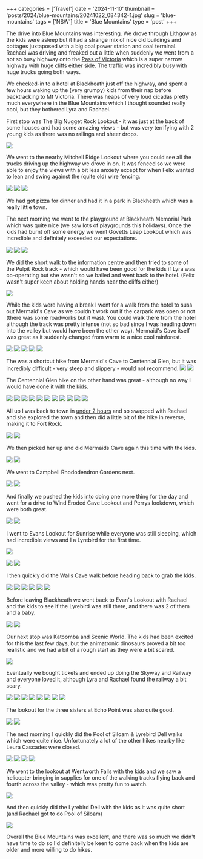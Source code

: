 +++
categories = ['Travel']
date = '2024-11-10'
thumbnail = 'posts/2024/blue-mountains/20241022_084342-1.jpg'
slug = 'blue-mountains'
tags = ['NSW']
title = 'Blue Mountains'
type = 'post'
+++

The drive into Blue Mountains was interesting. We drove through Lithgow as the kids were asleep but it had a strange mix of nice old buildings and cottages juxtaposed with a big coal power station and coal terminal. Rachael was driving and freaked out a little when suddenly we went from a not so busy highway onto the 
[Pass of Victoria](https://www.google.com.au/maps/@-33.5819292,150.2320729,3a,60y,65.06h,76.65t/data=!3m7!1e1!3m5!1s9iA4lIG3rTRa4Xbkv2jrWA!2e0!6shttps:%2F%2Fstreetviewpixels-pa.googleapis.com%2Fv1%2Fthumbnail%3Fcb_client%3Dmaps_sv.tactile%26w%3D900%26h%3D600%26pitch%3D13.354804368059476%26panoid%3D9iA4lIG3rTRa4Xbkv2jrWA%26yaw%3D65.06419602550186!7i16384!8i8192?hl=en&entry=ttu&g_ep=EgoyMDI0MTExMy4xIKXMDSoASAFQAw%3D%3D) which is a super narrow highway with huge cliffs either side. The traffic was incredibly busy with huge trucks going both ways.

We checked-in to a hotel at Blackheath just off the highway, and spent a few hours waking up the (very grumpy) kids from their nap before backtracking to Mt Victoria. There was heaps of very loud cicadas pretty much everywhere in the Blue Mountains which I thought sounded really cool, but they bothered Lyra and Rachael. 

First stop was The Big Nugget Rock Lookout - it was just at the back of some houses and had some amazing views - but was very terrifying with 2 young kids as there was no railings and sheer drops. 

![](20241021_174350.jpg) 


We went to the nearby Mitchell Ridge Lookout where you could see all the trucks driving up the highway we drove in on. It was fenced so we were able to enjoy the views with a bit less anxiety except for when Felix wanted to lean and swing against the (quite old) wire fencing. 

 ![](20241021_175940.jpg) ![](20241021_180215.jpg) ![](20241021_180255.jpg) 

We had got pizza for dinner and had it in a park in Blackheath which was a really little town. 

The next morning we went to the playground at Blackheath Memorial Park which was quite nice (we saw lots of playgrounds this holidays). Once the kids had burnt off some energy we went Govetts Leap Lookout which was incredible and definitely exceeded our expectations. 

![](20241022_084342-1.jpg) ![](20241022_084351.jpg) ![](20241022_091151.jpg)


We did the short walk to the information centre and then tried to some of the Pulpit Rock track - which would have been good for the kids if Lyra was co-operating but she wasn't so we bailed and went back to the hotel. (Felix wasn't super keen about holding hands near the cliffs either)

![](20241022_104859.jpg) 

While the kids were having a break I went for a walk from the hotel to suss out Mermaid's Cave as we couldn't work out if the carpark was open or not (there was some roadworks but it was). You could walk there from the hotel although the track was pretty intense (not so bad since I was heading down into the valley but would have been the other way). Mermaid's Cave itself was great as it suddenly changed from warm to a nice cool rainforest. 

![](20241022_115112.jpg) ![](20241022_115330.jpg) ![](20241022_115425.jpg) ![](20241022_115504.jpg) ![](20241022_115924.jpg)

The was a shortcut hike from Mermaid's Cave to Centennial Glen, but it was incredibly difficult - very steep and slippery - would not recommend. 
 ![](20241022_120805.jpg) ![](20241022_120921.jpg) 

The Centennial Glen hike on the other hand was great - although no way I would have done it with the kids. 

 ![](20241022_123212.jpg) ![](20241022_123453.jpg) ![](20241022_123846.jpg) ![](20241022_123908.jpg) ![](20241022_124155.jpg) ![](20241022_125218.jpg) ![](20241022_125300.jpg) ![](20241022_125445.jpg) ![](20241022_125537.jpg) ![](20241022_130159.jpg) ![](20241022_130909.jpg) 

All up I was back to town in [under 2 hours](https://www.strava.com/activities/12713689787) and so swapped with Rachael and she explored the town and then did a little bit of the hike in reverse, making it to Fort Rock.

![](20241022_145151.jpg) ![](20241022_145722.jpg) 
 
We then picked her up and did Mermaids Cave again this time with the kids.

![](20241022_154216.jpg) ![](20241022_154406.jpg) 
 
We went to Campbell Rhododendron Gardens next.

![](20241022_161448.jpg) ![](20241022_163041.jpg) 
 
And finally we pushed the kids into doing one more thing for the day and went for a drive to Wind Eroded Cave Lookout and Perrys lookdown, which were both great. 

![](20241022_165951.jpg) ![](20241022_171053.jpg)

I went to Evans Lookout for Sunrise while everyone was still sleeping, which had incredible views and I a Lyrebird for the first time.
 
 ![](20241023_060111.jpg) 
 
 ![](20241023_060130.jpg) ![](20241023_060706.jpg) 
 
 I then quickly did the Walls Cave walk before heading back to grab the kids.
 
 ![](20241023_062954.jpg) ![](20241023_063814.jpg) ![](20241023_063833.jpg) ![](20241023_064019.jpg) ![](20241023_064037.jpg) ![](20241023_064701.jpg) 

 Before leaving Blackheath we went back to Evan's Lookout with Rachael and the kids to see if the Lyrebird was still there, and there was 2 of them and a baby. 
 
![](20241023_083757.jpg) ![](20241023_084646.jpg) 
 
Our next stop was Katoomba and Scenic World. The kids had been excited for this the last few days, but the animatronic dinosaurs proved a bit too realistic and we had a bit of a rough start as they were a bit scared. 

![](20241023_101113.jpg)
 
Eventually we bought tickets and ended up doing the Skyway and Railway and everyone loved it, although Lyra and Rachael found the railway a bit scary.
 
![](20241023_103834.jpg) ![](20241023_103919.jpg) ![](20241023_104235.jpg) ![](20241023_113625.jpg) ![](20241023_113713.jpg) ![](20241023_114119.jpg) ![](20241023_114944.jpg) ![](20241023_114946.jpg) 
 
The lookout for the three sisters at Echo Point was also quite good.
 
![](20241023_150811.jpg) ![](20241023_160955.jpg) 

The next morning I quickly did the Pool of Siloam & Lyrebird Dell walks which were quite nice. Unfortunately a lot of the other hikes nearby like Leura Cascades were closed.   

![](20241024_060941.jpg) ![](20241024_061956.jpg) ![](20241024_062044.jpg) ![](20241024_063409.jpg)  

We went to the lookout at Wentworth Falls with the kids and we saw a helicopter bringing in supplies for one of the walking tracks flying back and fourth across the valley - which was pretty fun to watch.

![](20241024_101953.jpg) 


And then quickly did the Lyrebird Dell with the kids as it was quite short (and Rachael got to do Pool of Siloam)

![](20241024_154326.jpg)

Overall the Blue Mountains was excellent, and there was so much we didn't have time to do so I'd definitelly be keen to come back when the kids are older and more willing to do hikes. 